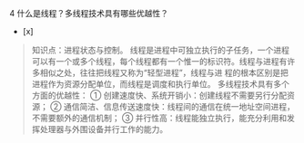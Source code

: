 4
什么是线程？多线程技术具有哪些优越性？
- [x]  

> 知识点：进程状态与控制。
> 线程是进程中可独立执行的子任务，一个进程可以有一个或多个线程，每个线程都有一个惟一的标识符。线程与进程有许多相似之处，往往把线程又称为“轻型进程”，线程与进
> 程的根本区别是把进程作为资源分配单位，而线程是调度和执行单位。 多线程技术具有多个方面的优越性： ① 创建速度快、系统开销小：创建线程不需要另行分配资源；
> ② 通信简洁、信息传送速度快：线程间的通信在统一地址空间进程，不需要额外的通信机制； ③
> 并行性高：线程能独立执行，能充分利用和发挥处理器与外围设备并行工作的能力。
